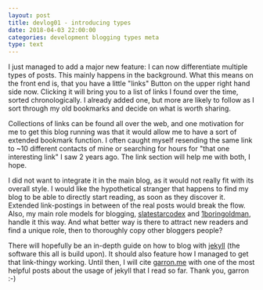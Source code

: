 ```yaml
---
layout: post
title: devlog01 - introducing types
date: 2018-04-03 22:00:00
categories: development blogging types meta 
type: text
---
```

I just managed to add a major new feature: I can now differentiate multiple types of posts. This mainly happens in the background. What this means on the front end is, that you have a little "links" Button on the upper right hand side now. Clicking it will bring you to a list of links I found over the time, sorted chronologically. I already added one, but more are likely to follow as I sort through my old bookmarks and decide on what is worth sharing.

Collections of links can be found all over the web, and one motivation for me to get this blog running was that it would allow me to have a sort of extended bookmark function. I often caught myself resending the same link to ~10 different contacts of mine or searching for hours for "that one interesting link" I saw 2 years ago. The link section will help me with both, I hope. 

I did not want to integrate it in the main blog, as it would not really fit with its overall style. I would like the hypothetical stranger that happens to find my blog to be able to directly start reading, as soon as they discover it. Extended link-postings in between of the real posts would break the flow. Also, my main role models for blogging, [slatestarcodex](slatestarcodex.com) and [1boringoldman](1boringoldman.com), handle it this way. And what better way is there to attract new readers and find a unique role, then to thoroughly copy other bloggers people?

There will hopefully be an in-depth guide on how to blog with [jekyll](https://jekyllrb.com/) (the software this all is build upon). It should also feature how I managed to get that link-thingy working. Until then, I will cite [garron.me](https://www.garron.me/en/blog/multi-blog-site-jekyll.html) with one of the most helpful posts about the usage of jekyll that I read so far. Thank you, garron :-)